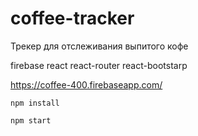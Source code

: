 # coffee-tracker
Трекер для отслеживания выпитого кофе

firebase react react-router react-bootstarp

https://coffee-400.firebaseapp.com/

```
npm install

npm start
```

